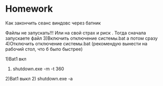 # Homework
Как закончить сеанс виндовс через батник


Файлы не запускать!!! Или на свой страх и риск .  Тогда сначала запускаете файл 3)Включить отключение системы.bat
а потом сразу 4)Отключить отключение системы.bat
(рекомендую вынести на рабочий стол, что б было быстрее)


1)Bat1 вкл
1)  shutdown.exe -m -t 360

2)Bat1 выкл
2) shutdown.exe -a
